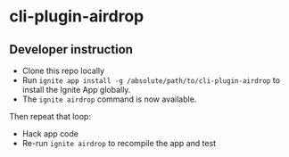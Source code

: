 # cli-plugin-airdrop

## Developer instruction

- Clone this repo locally
- Run `ignite app install -g /absolute/path/to/cli-plugin-airdrop` to install the Ignite App globally.
- The `ignite airdrop` command is now available.

Then repeat that loop:
- Hack app code
- Re-run `ignite airdrop` to recompile the app and test
